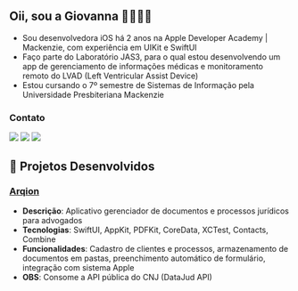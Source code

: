 ## Oii, sou a Giovanna 👋👩🏻‍💻
- Sou desenvolvedora iOS há 2 anos na Apple Developer Academy | Mackenzie, com experiência em UIKit e SwiftUI
- Faço parte do Laboratório JAS3, para o qual estou desenvolvendo um app de gerenciamento de informações médicas e monitoramento remoto do LVAD (Left Ventricular Assist Device)
- Estou cursando o 7º semestre de Sistemas de Informação pela Universidade Presbiteriana Mackenzie

### Contato

<div>
<a href = "mailto:itsgiomicher@gmail.com"><img src="https://img.shields.io/badge/Gmail-D14836?style=for-the-badge&logo=gmail&logoColor=white" target="_blank"></a>
<a href="www.linkedin.com/in/giovanna-micher-870102259" target="_blank"><img src="https://img.shields.io/badge/-LinkedIn-%230077B5?style=for-the-badge&logo=linkedin&logoColor=white" target="_blank"></a>
<a href="tel:+5511976590460"" target="_blank"><img src="https://img.shields.io/badge/WhatsApp-25D366?style=for-the-badge&logo=whatsapp&logoColor=white" target="_blank"></a>
</div>

## 📱 Projetos Desenvolvidos
### [Arqion](https://apps.apple.com/br/app/arqion/id6726994621?mt=12)
- **Descrição**: Aplicativo gerenciador de documentos e processos jurídicos para advogados
- **Tecnologias**: SwiftUI, AppKit, PDFKit, CoreData, XCTest, Contacts, Combine
- **Funcionalidades**: Cadastro de clientes e processos, armazenamento de documentos em pastas, preenchimento automático de formulário, integração com sistema Apple
- **OBS**: Consome a API pública do CNJ (DataJud API)

<!--
**citricgio/citricgio** is a ✨ _special_ ✨ repository because its `README.md` (this file) appears on your GitHub profile.

Here are some ideas to get you started:

- 🔭 I’m currently working on ...
- 🌱 I’m currently learning ...
- 👯 I’m looking to collaborate on ...
- 🤔 I’m looking for help with ...
- 💬 Ask me about ...
- 📫 How to reach me: ...
- 😄 Pronouns: ...
- ⚡ Fun fact: ...
-->
